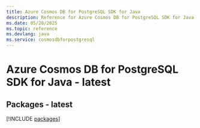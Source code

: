 ```yaml
---
title: Azure Cosmos DB for PostgreSQL SDK for Java
description: Reference for Azure Cosmos DB for PostgreSQL SDK for Java
ms.date: 05/28/2025
ms.topic: reference
ms.devlang: java
ms.service: cosmosdbforpostgresql
---
```

# Azure Cosmos DB for PostgreSQL SDK for Java - latest
## Packages - latest
[!INCLUDE [packages](cosmos-db-for-postgresql-index.md)]